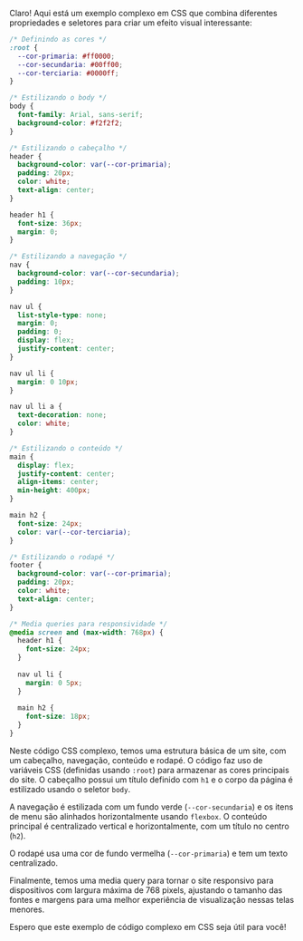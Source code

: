 Claro! Aqui está um exemplo complexo em CSS que combina diferentes propriedades e seletores para criar um efeito visual interessante:

```css
/* Definindo as cores */
:root {
  --cor-primaria: #ff0000;
  --cor-secundaria: #00ff00;
  --cor-terciaria: #0000ff;
}

/* Estilizando o body */
body {
  font-family: Arial, sans-serif;
  background-color: #f2f2f2;
}

/* Estilizando o cabeçalho */
header {
  background-color: var(--cor-primaria);
  padding: 20px;
  color: white;
  text-align: center;
}

header h1 {
  font-size: 36px;
  margin: 0;
}

/* Estilizando a navegação */
nav {
  background-color: var(--cor-secundaria);
  padding: 10px;
}

nav ul {
  list-style-type: none;
  margin: 0;
  padding: 0;
  display: flex;
  justify-content: center;
}

nav ul li {
  margin: 0 10px;
}

nav ul li a {
  text-decoration: none;
  color: white;
}

/* Estilizando o conteúdo */
main {
  display: flex;
  justify-content: center;
  align-items: center;
  min-height: 400px;
}

main h2 {
  font-size: 24px;
  color: var(--cor-terciaria);
}

/* Estilizando o rodapé */
footer {
  background-color: var(--cor-primaria);
  padding: 20px;
  color: white;
  text-align: center;
}

/* Media queries para responsividade */
@media screen and (max-width: 768px) {
  header h1 {
    font-size: 24px;
  }
  
  nav ul li {
    margin: 0 5px;
  }
  
  main h2 {
    font-size: 18px;
  }
}
```

Neste código CSS complexo, temos uma estrutura básica de um site, com um cabeçalho, navegação, conteúdo e rodapé. O código faz uso de variáveis CSS (definidas usando `:root`) para armazenar as cores principais do site. O cabeçalho possui um título definido com `h1` e o corpo da página é estilizado usando o seletor `body`.

A navegação é estilizada com um fundo verde (`--cor-secundaria`) e os itens de menu são alinhados horizontalmente usando `flexbox`. O conteúdo principal é centralizado vertical e horizontalmente, com um título no centro (`h2`).

O rodapé usa uma cor de fundo vermelha (`--cor-primaria`) e tem um texto centralizado.

Finalmente, temos uma media query para tornar o site responsivo para dispositivos com largura máxima de 768 pixels, ajustando o tamanho das fontes e margens para uma melhor experiência de visualização nessas telas menores.

Espero que este exemplo de código complexo em CSS seja útil para você!